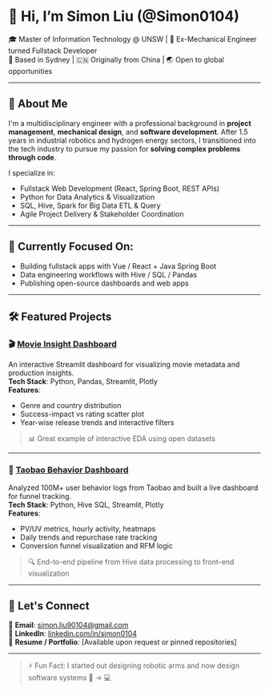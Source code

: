 # 👋 Hi, I’m Simon Liu (@Simon0104)

🎓 Master of Information Technology @ UNSW | 💼 Ex-Mechanical Engineer turned Fullstack Developer  
📍 Based in Sydney | 🇨🇳 Originally from China | 🌏 Open to global opportunities

---

## 🚀 About Me

I'm a multidisciplinary engineer with a professional background in **project management**, **mechanical design**, and **software development**. After 1.5 years in industrial robotics and hydrogen energy sectors, I transitioned into the tech industry to pursue my passion for **solving complex problems through code**.

I specialize in:
- Fullstack Web Development (React, Spring Boot, REST APIs)
- Python for Data Analytics & Visualization
- SQL, Hive, Spark for Big Data ETL & Query
- Agile Project Delivery & Stakeholder Coordination

---

## 🧠 Currently Focused On:

- Building fullstack apps with Vue / React + Java Spring Boot
- Data engineering workflows with Hive / SQL / Pandas
- Publishing open-source dashboards and web apps

---

## 🛠️ Featured Projects

### 🎬 [Movie Insight Dashboard](https://github.com/Simon0104/movie-insight-dashboard)
An interactive Streamlit dashboard for visualizing movie metadata and production insights.  
**Tech Stack**: Python, Pandas, Streamlit, Plotly  
**Features**:
- Genre and country distribution
- Success-impact vs rating scatter plot
- Year-wise release trends and interactive filters

> 📊 Great example of interactive EDA using open datasets

---

### 🛒 [Taobao Behavior Dashboard](https://github.com/Simon0104/taobao-behavior-dashboard)
Analyzed 100M+ user behavior logs from Taobao and built a live dashboard for funnel tracking.  
**Tech Stack**: Python, Hive SQL, Streamlit, Plotly  
**Features**:
- PV/UV metrics, hourly activity, heatmaps
- Daily trends and repurchase rate tracking
- Conversion funnel visualization and RFM logic

> 🔍 End-to-end pipeline from Hive data processing to front-end visualization


---

## 💬 Let's Connect

📧 **Email**: [simon.liu90104@gmail.com](mailto:simon.liu90104@gmail.com)  
🔗 **LinkedIn**: [linkedin.com/in/simon0104](https://linkedin.com/in/simon0104)  
💼 **Resume / Portfolio**: [Available upon request or pinned repositories]

---

> ⚡ Fun Fact: I started out designing robotic arms and now design software systems 🤖 → 💻

